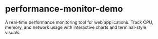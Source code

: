 # performance-monitor-demo
A real-time performance monitoring tool for web applications. Track CPU, memory, and network usage with interactive charts and terminal-style visuals.
